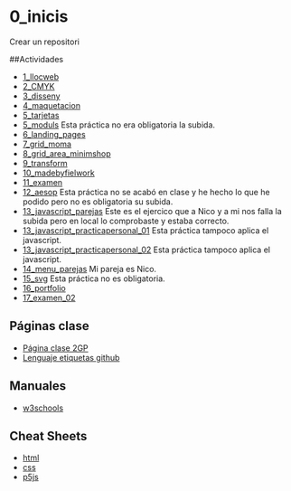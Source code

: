 # 0_inicis
Crear un repositori

##Actividades
* [1_llocweb](https://albajota.github.io/1_llocweb/)
* [2_CMYK](https://albajota.github.io/2_cmyk/)
* [3_disseny](https://albajota.github.io/3_disseny/)
* [4_maquetacion](https://albajota.github.io/4_maquetacion/)
* [5_tarjetas](https://albajota.github.io/5_tarjetas/)
* [5_moduls](https://albajota.github.io/moduls/) Esta práctica no era obligatoria la subida.
* [6_landing_pages](https://albajota.github.io/6_landing_pages/)
* [7_grid_moma](https://albajota.github.io/7_grid_moma/)
* [8_grid_area_minimshop](https://albajota.github.io/8_gridarea_minim_shop/)
* [9_transform](https://albajota.github.io/9_transform/)
* [10_madebyfielwork](https://albajota.github.io/10_madebyfieldwork/)
* [11_examen](https://albajota.github.io/examen/)
* [12_aesop](https://albajota.github.io/12_aesop/) Esta práctica no se acabó en clase y he hecho lo que he podido pero no es obligatoria su subida.
* [13_javascript_parejas](https://albajota.github.io/13_javascript_parejas/) Este es el ejercico que a Nico  y a mi nos falla la subida pero en local lo comprobaste y estaba correcto.
* [13_javascript_practicapersonal_01](https://albajota.github.io/13_javascript_practicapersonal_01/) Esta práctica tampoco aplica el javascript.
* [13_javascript_practicapersonal_02](https://albajota.github.io/13_javascript_practicapersonal_02/) Esta práctica tampoco aplica el javascript.
* [14_menu_parejas](https://albajota.github.io/14_menu_parejas/) Mi pareja es Nico.
* [15_svg](https://albajota.github.io/15_svg/) Esta práctica no es obligatoria.
* [16_portfolio](https://albajota.github.io/16_portfolio/) 
* [17_examen_02](https://albajota.github.io/17_examen_02/)

## Páginas clase
* [Página clase 2GP](https://arquesm.github.io/2GP/)
* [Lenguaje etiquetas github](https://github.com/adam-p/markdown-here/wiki/Markdown-Cheatsheet)

## Manuales
* [w3schools](https://www.w3schools.com/)

## Cheat Sheets
* [html](https://websitesetup.org/HTML5-cheat-sheet.pdf)
* [css](https://websitesetup.org/wp-content/uploads/2016/10/wsu-css-cheat-sheet.pdf)
* [p5js](https://github.com/bmoren/p5js-cheat-sheet)
